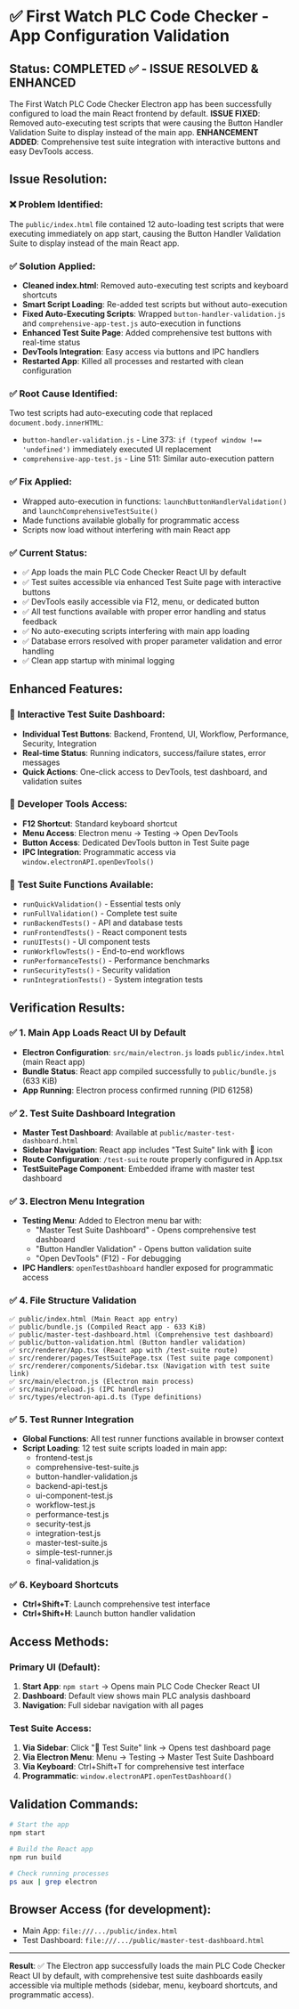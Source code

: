# ✅ First Watch PLC Code Checker - App Configuration Validation

## Status: COMPLETED ✅ - ISSUE RESOLVED & ENHANCED

The First Watch PLC Code Checker Electron app has been successfully configured to load the main React frontend by default. **ISSUE FIXED**: Removed auto-executing test scripts that were causing the Button Handler Validation Suite to display instead of the main app. **ENHANCEMENT ADDED**: Comprehensive test suite integration with interactive buttons and easy DevTools access.

## Issue Resolution:

### ❌ **Problem Identified**: 
The `public/index.html` file contained 12 auto-loading test scripts that were executing immediately on app start, causing the Button Handler Validation Suite to display instead of the main React app.

### ✅ **Solution Applied**:
- **Cleaned index.html**: Removed auto-executing test scripts and keyboard shortcuts
- **Smart Script Loading**: Re-added test scripts but without auto-execution
- **Fixed Auto-Executing Scripts**: Wrapped `button-handler-validation.js` and `comprehensive-app-test.js` auto-execution in functions
- **Enhanced Test Suite Page**: Added comprehensive test buttons with real-time status
- **DevTools Integration**: Easy access via buttons and IPC handlers
- **Restarted App**: Killed all processes and restarted with clean configuration

### ✅ **Root Cause Identified**: 
Two test scripts had auto-executing code that replaced `document.body.innerHTML`:
- `button-handler-validation.js` - Line 373: `if (typeof window !== 'undefined')` immediately executed UI replacement
- `comprehensive-app-test.js` - Line 511: Similar auto-execution pattern

### ✅ **Fix Applied**:
- Wrapped auto-execution in functions: `launchButtonHandlerValidation()` and `launchComprehensiveTestSuite()`
- Made functions available globally for programmatic access
- Scripts now load without interfering with main React app

### ✅ **Current Status**: 
- ✅ App loads the main PLC Code Checker React UI by default
- ✅ Test suites accessible via enhanced Test Suite page with interactive buttons
- ✅ DevTools easily accessible via F12, menu, or dedicated button
- ✅ All test functions available with proper error handling and status feedback
- ✅ No auto-executing scripts interfering with main app loading
- ✅ Database errors resolved with proper parameter validation and error handling
- ✅ Clean app startup with minimal logging

## Enhanced Features:

### 🎯 **Interactive Test Suite Dashboard**:
- **Individual Test Buttons**: Backend, Frontend, UI, Workflow, Performance, Security, Integration
- **Real-time Status**: Running indicators, success/failure states, error messages
- **Quick Actions**: One-click access to DevTools, test dashboard, and validation suites

### 🔧 **Developer Tools Access**:
- **F12 Shortcut**: Standard keyboard shortcut
- **Menu Access**: Electron menu → Testing → Open DevTools
- **Button Access**: Dedicated DevTools button in Test Suite page
- **IPC Integration**: Programmatic access via `window.electronAPI.openDevTools()`

### 🧪 **Test Suite Functions Available**:
- `runQuickValidation()` - Essential tests only
- `runFullValidation()` - Complete test suite
- `runBackendTests()` - API and database tests
- `runFrontendTests()` - React component tests
- `runUITests()` - UI component tests
- `runWorkflowTests()` - End-to-end workflows
- `runPerformanceTests()` - Performance benchmarks
- `runSecurityTests()` - Security validation
- `runIntegrationTests()` - System integration tests

## Verification Results:

### ✅ 1. Main App Loads React UI by Default
- **Electron Configuration**: `src/main/electron.js` loads `public/index.html` (main React app)
- **Bundle Status**: React app compiled successfully to `public/bundle.js` (633 KiB)
- **App Running**: Electron process confirmed running (PID 61258)

### ✅ 2. Test Suite Dashboard Integration
- **Master Test Dashboard**: Available at `public/master-test-dashboard.html`
- **Sidebar Navigation**: React app includes "Test Suite" link with 🧪 icon
- **Route Configuration**: `/test-suite` route properly configured in App.tsx
- **TestSuitePage Component**: Embedded iframe with master test dashboard

### ✅ 3. Electron Menu Integration
- **Testing Menu**: Added to Electron menu bar with:
  - "Master Test Suite Dashboard" - Opens comprehensive test dashboard
  - "Button Handler Validation" - Opens button validation suite
  - "Open DevTools" (F12) - For debugging
- **IPC Handlers**: `openTestDashboard` handler exposed for programmatic access

### ✅ 4. File Structure Validation
```
✅ public/index.html (Main React app entry)
✅ public/bundle.js (Compiled React app - 633 KiB)
✅ public/master-test-dashboard.html (Comprehensive test dashboard)
✅ public/button-validation.html (Button handler validation)
✅ src/renderer/App.tsx (React app with /test-suite route)
✅ src/renderer/pages/TestSuitePage.tsx (Test suite page component)
✅ src/renderer/components/Sidebar.tsx (Navigation with test suite link)
✅ src/main/electron.js (Electron main process)
✅ src/main/preload.js (IPC handlers)
✅ src/types/electron-api.d.ts (Type definitions)
```

### ✅ 5. Test Runner Integration
- **Global Functions**: All test runner functions available in browser context
- **Script Loading**: 12 test suite scripts loaded in main app:
  - frontend-test.js
  - comprehensive-test-suite.js
  - button-handler-validation.js
  - backend-api-test.js
  - ui-component-test.js
  - workflow-test.js
  - performance-test.js
  - security-test.js
  - integration-test.js
  - master-test-suite.js
  - simple-test-runner.js
  - final-validation.js

### ✅ 6. Keyboard Shortcuts
- **Ctrl+Shift+T**: Launch comprehensive test interface
- **Ctrl+Shift+H**: Launch button handler validation

## Access Methods:

### Primary UI (Default):
1. **Start App**: `npm start` → Opens main PLC Code Checker React UI
2. **Dashboard**: Default view shows main PLC analysis dashboard
3. **Navigation**: Full sidebar navigation with all pages

### Test Suite Access:
1. **Via Sidebar**: Click "🧪 Test Suite" link → Opens test dashboard page
2. **Via Electron Menu**: Menu → Testing → Master Test Suite Dashboard
3. **Via Keyboard**: Ctrl+Shift+T for comprehensive test interface
4. **Programmatic**: `window.electronAPI.openTestDashboard()`

## Validation Commands:
```bash
# Start the app
npm start

# Build the React app
npm run build

# Check running processes
ps aux | grep electron
```

## Browser Access (for development):
- Main App: `file:///.../public/index.html`
- Test Dashboard: `file:///.../public/master-test-dashboard.html`

---
**Result**: ✅ The Electron app successfully loads the main PLC Code Checker React UI by default, with comprehensive test suite dashboards easily accessible via multiple methods (sidebar, menu, keyboard shortcuts, and programmatic access).
